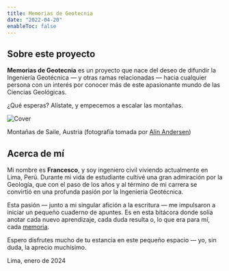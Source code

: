 ```yaml
---
title: Memorias de Geotecnia
date: "2022-04-20"
enableToc: false
---
```


## Sobre este proyecto

**Memorias de Geotecnia** es un proyecto que nace del deseo de difundir la Ingeniería Geotécnica — y otras ramas relacionadas — hacia cualquier persona con un interés por conocer más de este apasionante mundo de las Ciencias Geológicas.

¿Qué esperas? Alístate, y empecemos a escalar las montañas.

![Cover](/images/cover.jpg)
<figcaption>Montañas de Saile, Austria (fotografía tomada por <a href="https://unsplash.com/@onixion">Alin Andersen</a>)</figcaption>

## Acerca de mí

Mi nombre es **Francesco**, y soy ingeniero civil viviendo actualmente en Lima, Perú. Durante mi vida de estudiante cultivé una gran admiración por la Geología, que con el paso de los años y al término de mi carrera se convirtió en una profunda pasión por la Ingeniería Geotécnica.

Esta pasión — junto a mi singular afición a la escritura — me impulsaron a iniciar un pequeño cuaderno de apuntes. Es en esta bitácora donde solía anotar cada nuevo aprendizaje, cada duda resulta o, lo que era para mí, cada [memoria](/_index.md).

Espero disfrutes mucho de tu estancia en este pequeño espacio — yo, sin duda, la aprecio muchísimo.

Lima, enero de 2024